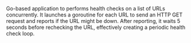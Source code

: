Go-based application to performs health checks on a list of URLs concurrently. It launches a goroutine for each URL to send an HTTP GET request and reports if the URL might be down. After reporting, it waits 5 seconds before rechecking the URL, effectively creating a periodic health check loop.